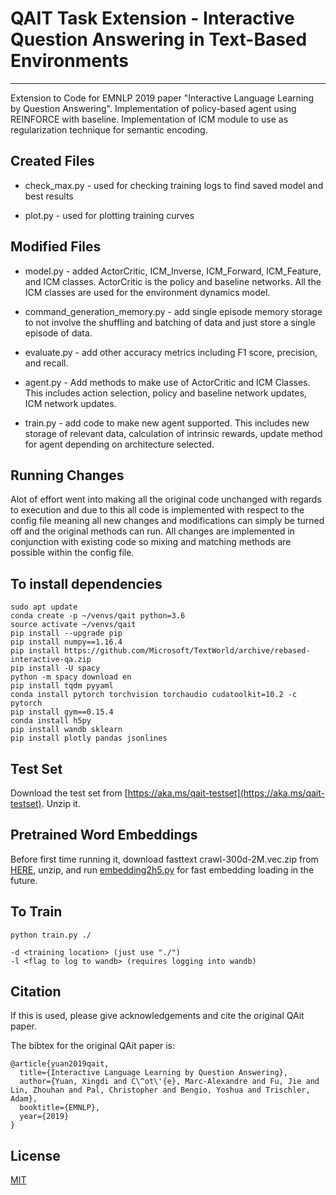 # QAIT Task Extension - Interactive Question Answering in Text-Based Environments
--------------------------------------------------------------------------------
Extension to Code for EMNLP 2019 paper "Interactive Language Learning by Question Answering".
Implementation of policy-based agent using REINFORCE with baseline. 
Implementation of ICM module to use as regularization technique for semantic encoding.

## Created Files
- check_max.py - used for checking training logs to find saved model and best results

- plot.py - used for plotting training curves

## Modified Files
- model.py - added ActorCritic, ICM_Inverse, ICM_Forward, ICM_Feature, and ICM classes. ActorCritic is the policy and baseline networks. All the ICM classes are used for the environment dynamics model. 

- command_generation_memory.py - add single episode memory storage to not involve the shuffling and batching of data and just store a single episode of data.

- evaluate.py - add other accuracy metrics including F1 score, precision, and recall.

- agent.py - Add methods to make use of ActorCritic and ICM Classes. This includes action selection, policy and baseline network updates, ICM network updates.

- train.py - add code to make new agent supported. This includes new storage of relevant data, calculation of intrinsic rewards, update method for agent depending on architecture selected.

## Running Changes
Alot of effort went into making all the original code unchanged with regards to execution and due to this all code is implemented with respect to the config file meaning all new changes and modifications can simply be turned off and the original methods can run. All changes are implemented in conjunction with existing code so mixing and matching methods are possible within the config file.

## To install dependencies
```
sudo apt update
conda create -p ~/venvs/qait python=3.6
source activate ~/venvs/qait
pip install --upgrade pip
pip install numpy==1.16.4
pip install https://github.com/Microsoft/TextWorld/archive/rebased-interactive-qa.zip
pip install -U spacy
python -m spacy download en
pip install tqdm pyyaml
conda install pytorch torchvision torchaudio cudatoolkit=10.2 -c pytorch
pip install gym==0.15.4
conda install h5py 
pip install wandb sklearn
pip install plotly pandas jsonlines
```

## Test Set
Download the test set from [https://aka.ms/qait-testset](https://aka.ms/qait-testset). Unzip it.


## Pretrained Word Embeddings
Before first time running it, download fasttext crawl-300d-2M.vec.zip from [HERE](https://fasttext.cc/docs/en/english-vectors.html), unzip, and run [embedding2h5.py](./embedding2h5.py) for fast embedding loading in the future.

## To Train
```
python train.py ./

-d <training location> (just use "./")
-l <flag to log to wandb> (requires logging into wandb)
```

## Citation
If this is used, please give acknowledgements and cite the original QAit paper.

The bibtex for the original QAit paper is:

```
@article{yuan2019qait,
  title={Interactive Language Learning by Question Answering},
  author={Yuan, Xingdi and C\^ot\'{e}, Marc-Alexandre and Fu, Jie and Lin, Zhouhan and Pal, Christopher and Bengio, Yoshua and Trischler, Adam},
  booktitle={EMNLP},
  year={2019}
}
```

## License

[MIT](./LICENSE)
